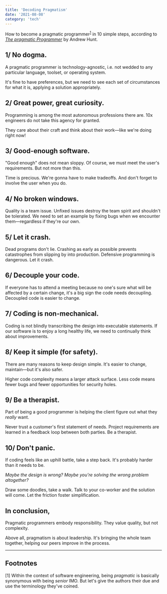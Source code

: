 ```yaml
---
title: 'Decoding Pragmatism'
date: '2021-08-08'
category: 'tech'
---
```


How to become a pragmatic programmer<sup>[1](#f1)</sup> in 10 simple steps, according to [_The pragmatic Programmer_](https://en.wikipedia.org/wiki/The_Pragmatic_Programmer) by Andrew Hunt.

## 1/ No dogma.

A pragmatic programmer is technology-agnostic, i.e. not wedded to any particular language, toolset, or operating system.

It's fine to have preferences, but we need to see each set of circumstances for what it is, applying a solution appropriately.

## 2/ Great power, great curiosity.

Programming is among the most autonomous professions there are. 10x engineers do not take this agency for granted.

They care about their craft and think about their work—like we're doing right now!

## 3/ Good-enough software.

"Good enough" does not mean sloppy. Of course, we must meet the user's requirements. But not more than this.

Time is precious. We're gonna have to make tradeoffs. And don't forget to involve the user when you do.

## 4/ No broken windows.

Quality is a team issue. Unfixed issues destroy the team spirit and shouldn't be tolerated. We need to set an example by fixing bugs when we encounter them—regardless if they're our own.

## 5/ Let it crash.

Dead programs don't lie. Crashing as early as possible prevents catastrophes from slipping by into production. Defensive programming is dangerous. Let it crash.

## 6/ Decouple your code.

If everyone has to attend a meeting because no one's sure what will be affected by a certain change, it's a big sign the code needs decoupling. Decoupled code is easier to change.

## 7/ Coding is non-mechanical.

Coding is not blindly transcribing the design into executable statements. If our software is to enjoy a long healthy life, we need to continually think about improvements.

## 8/ Keep it simple (for safety).

There are many reasons to keep design simple. It's easier to change, maintain—but it's also safer.

Higher code complexity means a larger attack surface. Less code means fewer bugs and fewer opportunities for security holes.

## 9/ Be a therapist.

Part of being a good programmer is helping the client figure out what they _really_ want.

Never trust a customer's first statement of needs. Project requirements are learned in a feedback loop between both parties. Be a therapist.

## 10/ Don't panic.

If coding feels like an uphill battle, take a step back. It's probably harder than it needs to be.

_Maybe the design is wrong? Maybe you're solving the wrong problem altogether?_

Draw some doodles, take a walk. Talk to your co-worker and the solution will come. Let the friction foster simplification.

## In conclusion,

Pragmatic programmers embody responsibility. They value quality, but not complexity.

Above all, pragmatism is about leadership. It's bringing the whole team together, helping our peers improve in the process.

---

## Footnotes

<a name="f1"></a>
[1] Within the context of software engineering, being _pragmatic_ is basically synonymous with being _senior_ IMO. But let's give the authors their due and use the terminology they've coined.
